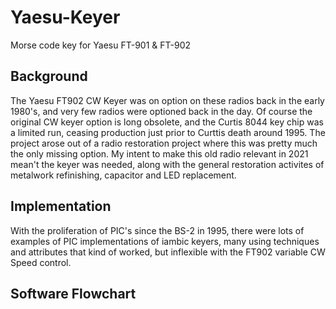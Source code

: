 # Yaesu-Keyer
Morse code key for Yaesu FT-901 &amp; FT-902

## Background
The Yaesu FT902 CW Keyer was on option on these radios back in the early 1980's, and very few radios were optioned back in the day. Of course the original CW keyer option is long obsolete,  and the Curtis 8044 key chip was a limited run, ceasing production just prior to Curttis death around 1995.  The project arose out of a radio restoration project where this was pretty much the only missing option.  My intent to make this old radio relevant in 2021 mean't the keyer was needed, along with the general restoration activites of metalwork refinishing, capacitor and LED replacement.

## Implementation
With the proliferation of PIC's since the BS-2 in 1995, there were lots of examples of PIC implementations of iambic keyers, many using techniques and attributes that kind of worked, but inflexible with the FT902 variable CW Speed control.

## Software Flowchart

